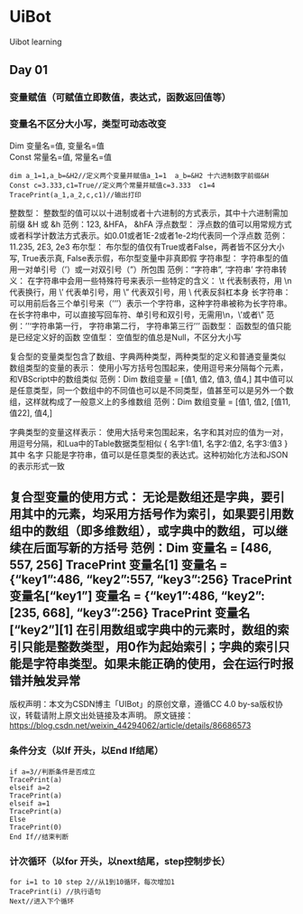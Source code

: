 # UiBot
Uibot learning


## Day 01
### 变量赋值（可赋值立即数值，表达式，函数返回值等）
### 变量名不区分大小写，类型可动态改变
Dim 变量名=值, 变量名=值  
Const 常量名=值, 常量名=值
```
dim a_1=1,a_b=&H2//定义两个变量并赋值a_1=1  a_b=&H2 十六进制数字前缀&H
Const c=3.333,c1=True//定义两个常量并赋值c=3.333  c1=4
TracePrint(a_1,a_2,c,c1)//输出打印
```
整数型：
整数型的值可以以十进制或者十六进制的方式表示，其中十六进制需加前缀 &H 或 &h
范例：123, &HFA， &hFA
浮点数型：
浮点数的值可以用常规方式或者科学计数法方式表示。如0.01或者1E-2或者1e-2均代表同一个浮点数
范例：11.235, 2E3, 2e3
布尔型：
布尔型的值仅有True或者False，两者皆不区分大小写, True表示真, False表示假，布尔型变量中非真即假
字符串型：
字符串型的值用一对单引号（’）或一对双引号（”）所包围
范例：“字符串”, ‘字符串’
字符串转义：
在字符串中会用一些特殊符号来表示一些特定的含义：
\t 代表制表符，用 \n 代表换行，用 \’ 代表单引号，用 \” 代表双引号，用 \ 代表反斜杠本身
长字符串：
可以用前后各三个单引号来（’’’）表示一个字符串，这种字符串被称为长字符串。在长字符串中，可以直接写回车符、单引号和双引号，无需用\n，\’或者\”
范例：’’‘字符串第一行，
字符串第二行，
字符串第三行’’’
函数型：
函数型的值只能是已经定义好的函数
空值型：
空值型的值总是Null，不区分大小写

复合型的变量类型包含了数组、字典两种类型，两种类型的定义和普通变量类似
数组类型的变量的表示：
使用小写方括号包围起来，使用逗号来分隔每个元素，和VBScript中的数组类似
范例：Dim 数组变量 = [值1, 值2, 值3, 值4,]
其中值可以是任意类型，同一个数组中的不同值也可以是不同类型，值甚至可以是另外一个数组，这样就构成了一般意义上的多维数组
范例：Dim 数组变量 = [值1, 值2, [值11, 值22], 值4,]

字典类型的变量这样表示：
使用大括号来包围起来，名字和其对应的值为一对，用逗号分隔，和Lua中的Table数据类型相似
{ 名字1:值1, 名字2:值2, 名字3:值3 }
其中 名字 只能是字符串，值可以是任意类型的表达式。这种初始化方法和JSON的表示形式一致

复合型变量的使用方式：
无论是数组还是字典，要引用其中的元素，均采用方括号作为索引，如果要引用数组中的数组（即多维数组），或字典中的数组，可以继续在后面写新的方括号
范例：Dim 变量名 = [486, 557, 256]
TracePrint 变量名[1]
变量名 = {“key1”:486, “key2”:557, “key3”:256}
TracePrint 变量名[“key1”]
变量名 = {“key1”:486, “key2”: [235, 668], “key3”:256}
TracePrint 变量名[“key2”][1]
在引用数组或字典中的元素时，数组的索引只能是整数类型，用0作为起始索引；字典的索引只能是字符串类型。如果未能正确的使用，会在运行时报错并触发异常
--------------------- 
版权声明：本文为CSDN博主「UIBot」的原创文章，遵循CC 4.0 by-sa版权协议，转载请附上原文出处链接及本声明。
原文链接：https://blog.csdn.net/weixin_44294062/article/details/86686573
### 条件分支（以If 开头，以End If结尾）
```
if a=3//判断条件是否成立
TracePrint(a)
elseif a=2
TracePrint(a)
elseif a=1
TracePrint(a) 
Else
TracePrint(0)
End If//结束判断
```

### 计次循环（以for 开头，以next结尾，step控制步长）
```
for i=1 to 10 step 2//从1到10循环，每次增加1
TracePrint(i) //执行语句
Next//进入下个循环
```
